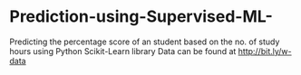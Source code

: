 # Prediction-using-Supervised-ML-
Predicting the percentage score of an student based on the no. of study hours using Python Scikit-Learn library
Data can be found at http://bit.ly/w-data
